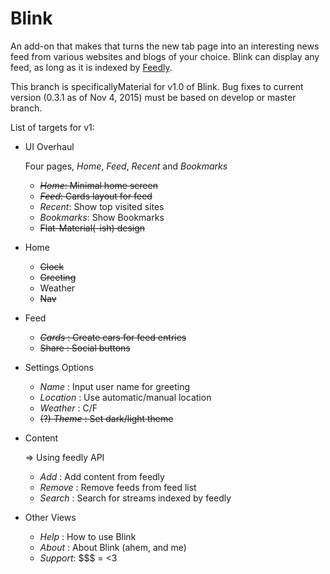 # Blink
An add-on that makes that turns the new tab page into an interesting news feed
from various websites and blogs of your choice. Blink can display any feed, as
long as it is indexed by [Feedly](feedly.com).

This branch is specificallyMaterial for v1.0 of Blink. Bug fixes to current
version (0.3.1 as of Nov 4, 2015) must be based on develop or master branch.

List of targets for v1:

* UI Overhaul

    Four pages, _Home_, _Feed_, _Recent_ and _Bookmarks_
    - ~~_Home_: Minimal home screen~~
    - ~~_Feed_: Cards layout for feed~~
    - _Recent_: Show top visited sites
    - _Bookmarks_: Show Bookmarks
    - ~~Flat-Material(-ish) design~~


* Home
    - ~~Clock~~
    - ~~Greeting~~
    - Weather
    - ~~Nav~~


* Feed
    - ~~_Cards_ : Create cars for feed entries~~
    - ~~Share : Social buttons~~


* Settings Options
    - _Name_ : Input user name for greeting
    - _Location_ : Use automatic/manual location  
    - _Weather_ : C/F
    - ~~(?) _Theme_ : Set dark/light theme~~


* Content

    => Using feedly API
    - _Add_ :  Add content from feedly
    - _Remove_ : Remove feeds from feed list
    - _Search_ : Search for streams
    indexed by feedly


* Other Views
    - _Help_ : How to use Blink
    - _About_ : About Blink (ahem, and me)
    - _Support_: $$$ = <3
